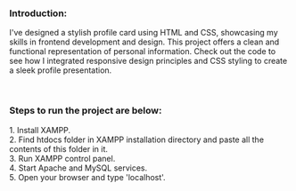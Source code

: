 <h3>Introduction: </h3>

I've designed a stylish profile card using HTML and CSS, showcasing my skills in frontend development and design. This project offers a clean and functional representation of personal information. Check out the code to see how I integrated responsive design principles and CSS styling to create a sleek profile presentation.

<br>

<h3>Steps to run the project are below:</h3>
1. Install XAMPP.<br>
2. Find htdocs folder in XAMPP installation directory and paste all the contents of this folder in it.<br>
3. Run XAMPP control panel.<br>
4. Start Apache and MySQL services.<br>
5. Open your browser and type 'localhost'.
